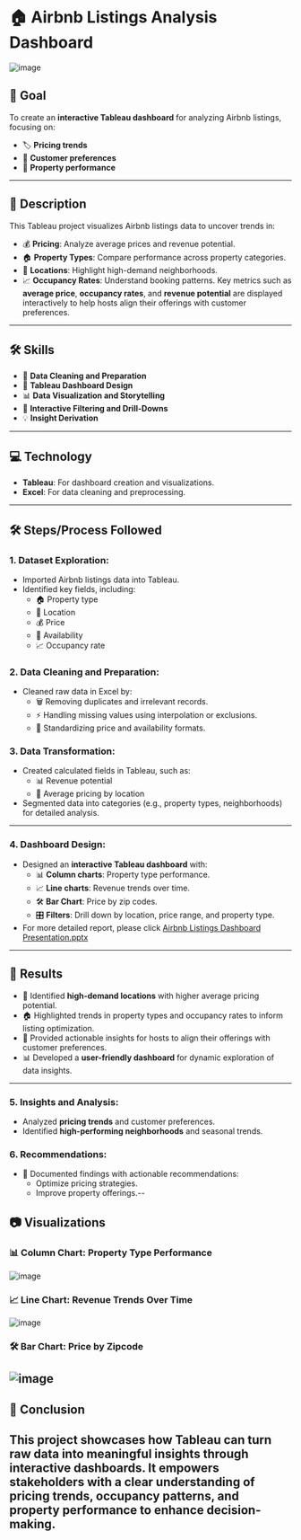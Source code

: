 # 🏠 Airbnb Listings Analysis Dashboard
![image](https://github.com/user-attachments/assets/a37741d7-e427-4083-bcbb-994cf46df334)
## 🎯 **Goal**
To create an **interactive Tableau dashboard** for analyzing Airbnb listings, focusing on:
- 🏷️ **Pricing trends**
- 👥 **Customer preferences**
- 🏢 **Property performance**
---
## 📝 **Description**
This Tableau project visualizes Airbnb listings data to uncover trends in:
- 💰 **Pricing**: Analyze average prices and revenue potential.
- 🏠 **Property Types**: Compare performance across property categories.
- 📍 **Locations**: Highlight high-demand neighborhoods.
- 📈 **Occupancy Rates**: Understand booking patterns.
Key metrics such as **average price**, **occupancy rates**, and **revenue potential** are displayed interactively to help hosts align their offerings with customer preferences.
---
## 🛠️ **Skills**
- 🧹 **Data Cleaning and Preparation**
- 🎨 **Tableau Dashboard Design**
- 📊 **Data Visualization and Storytelling**
- 🔎 **Interactive Filtering and Drill-Downs**
- 💡 **Insight Derivation**
---
## 💻 **Technology**
- **Tableau**: For dashboard creation and visualizations.
- **Excel**: For data cleaning and preprocessing.
---
## 🛠️ **Steps/Process Followed**
### **1. Dataset Exploration**:
- Imported Airbnb listings data into Tableau.
- Identified key fields, including:
  - 🏠 Property type
  - 📍 Location
  - 💰 Price
  - 📅 Availability
  - 📈 Occupancy rate
### **2. Data Cleaning and Preparation**:
- Cleaned raw data in Excel by:
  - 🗑️ Removing duplicates and irrelevant records.
  - ⚡ Handling missing values using interpolation or exclusions.
  - 🧾 Standardizing price and availability formats.
### **3. Data Transformation**:
- Created calculated fields in Tableau, such as:
  - 📊 Revenue potential
  - 📍 Average pricing by location
- Segmented data into categories (e.g., property types, neighborhoods) for detailed analysis.
---
### **4. Dashboard Design**:
- Designed an **interactive Tableau dashboard** with:  
  - 📊 **Column charts**: Property type performance.
  - 📈 **Line charts**: Revenue trends over time.
  - 🛠️ **Bar Chart**: Price by zip codes.
  - 🎛️ **Filters**: Drill down by location, price range, and property type.
- For more detailed report, please click [Airbnb Listings Dashboard Presentation.pptx](https://github.com/DataBySwapna/Airbnb-Listings-Dashboard/blob/main/Airbnb%20Listings%20Dashboard%20Presentation.pptx)
---
## 🚀 **Results**
- 📍 Identified **high-demand locations** with higher average pricing potential.
- 🏠 Highlighted trends in property types and occupancy rates to inform listing optimization.
- 🎯 Provided actionable insights for hosts to align their offerings with customer preferences.
- 📊 Developed a **user-friendly dashboard** for dynamic exploration of data insights.
---
### **5. Insights and Analysis**:
- Analyzed **pricing trends** and customer preferences.
- Identified **high-performing neighborhoods** and seasonal trends.
### **6. Recommendations**:
- 📑 Documented findings with actionable recommendations:
  - Optimize pricing strategies.
  - Improve property offerings.--
## 📷 **Visualizations**
### 📊 Column Chart: Property Type Performance
![image](https://github.com/user-attachments/assets/a91ade29-bbe3-4c59-97cd-e8ddc391ee0b)
### 📈 Line Chart: Revenue Trends Over Time
![image](https://github.com/user-attachments/assets/8a4c089c-96a2-4810-99d8-9d68886f2ed8)
### 🛠️ **Bar Chart**: Price by Zipcode
![image](https://github.com/user-attachments/assets/7fc02847-d3ca-4194-b4a8-f15cb46e0fff)
---
## 📌 **Conclusion**
This project showcases how Tableau can turn raw data into **meaningful insights** through interactive dashboards. It empowers stakeholders with a clear understanding of **pricing trends**, **occupancy patterns**, and **property performance** to enhance decision-making.
---
